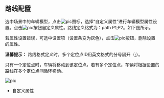 ## 路线配置

选中场景中的车辆模型，点击![pic](/images/view/3D/11.png)图标，选择“自定义属性”进行车辆模型属性设置。点击![pic](/images/view/3D/20.png)按钮自定义属性。路线定义格式为：path  P1;P2。如下图所示。<br>

若属性设置错误，可选中设置项（设置条变为灰色），点击![pic](/images/view/3D/52.png)按钮，删除设置的属性。

**温馨提示：** 路线格式定义时，多个定位点ID用英文格式的分号隔开（;）。

只有一个定位点时，车辆将移动到该定位点。若有多个定位点，车辆将根据设置的路线在多个定位点间循环移动。

![pic](/images/view/3D/50.png)
- 自定义属性